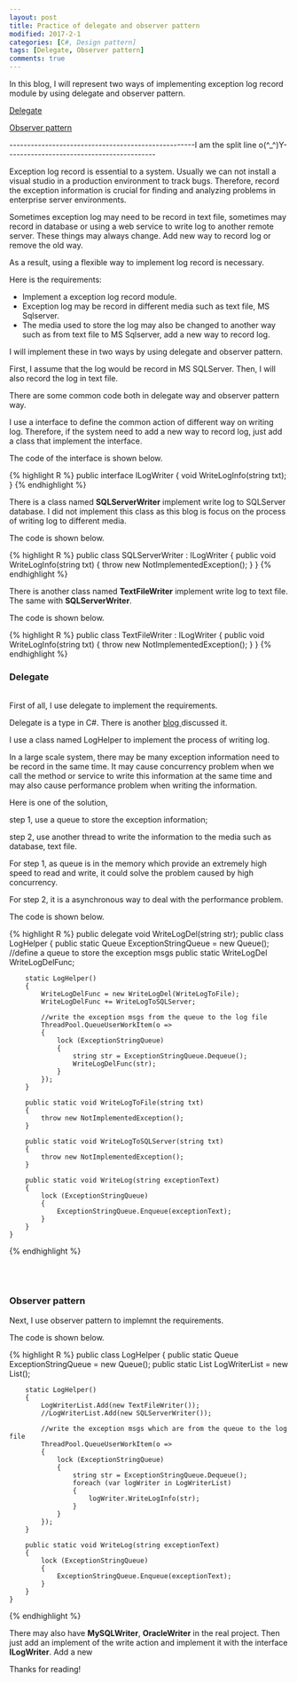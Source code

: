 ```yaml
---
layout: post
title: Practice of delegate and observer pattern
modified: 2017-2-1
categories: [C#, Design pattern]
tags: [Delegate, Observer pattern] 
comments: true
---
```

In this blog, I will represent two ways of implementing exception log record module by using delegate and observer pattern.

<!-- more -->

<a href="#delegate">Delegate </a>

<a href="#observer">Observer pattern </a>

----------------------------------------------------I am the split line o(^_^)Y------------------------------------------

Exception log record is essential to a system. Usually we can not install a visual studio in a production environment to track bugs. Therefore, record the exception information is crucial for finding and analyzing problems in enterprise server environments.

Sometimes exception log may need to be record in text file, sometimes may record in database or using a web service to write log to another remote server. These things may always change. Add new way to record log or remove the old way.

As a result, using a flexible way to implement log record is necessary.

Here is the requirements:
<ul>
<li>
	Implement a exception log record module.
</li>
<li>
	Exception log may be record in different media such as text file, MS Sqlserver. 
</li>
<li>
	The media used to store the log may also be changed to another way such as from text file to MS Sqlserver, add a new way to record log.
</li>
</ul>

I will implement these in two ways by using delegate and observer pattern.

First, I assume that the log would be record in MS SQLServer. Then, I will also record the log in text file.

There are some common code both in delegate way and observer pattern way.

I use a interface to define the common action of different way on writing
 log. Therefore, if the system need to add a new way to record log, just add a class that implement the interface.

The code of the interface is shown below.

{% highlight R %}
public interface ILogWriter
{
    void WriteLogInfo(string txt);
}
{% endhighlight %}

There is a class named <strong>SQLServerWriter</strong> implement write log to SQLServer database. I did not implement this class as this blog is focus on the process of writing log to different media.

The code is shown below.

{% highlight R %}
public class SQLServerWriter : ILogWriter
{
    public void WriteLogInfo(string txt)
    {
        throw new NotImplementedException();
    }
}
{% endhighlight %}


There is another class named <strong>TextFileWriter</strong> implement write log to text file. The same with <strong>SQLServerWriter</strong>.

The code is shown below.

{% highlight R %}
public class TextFileWriter : ILogWriter
{
    public void WriteLogInfo(string txt)
    {
        throw new NotImplementedException();
    }
}
{% endhighlight %}



### <a name="delegate"> Delegate</a>
<br>
First of all, I use delegate to implement the requirements.

Delegate is a type in C#. There is another <a href="">blog </a>discussed it.

I use a class named LogHelper to implement the process of writing log.

In a large scale system, there may be many exception information need to be record in the same time. It may cause concurrency problem when we call the method or service to write this information at the same time and may also cause performance problem when writing the information.

Here is one of the solution, 

step 1, use a queue to store the exception information;

step 2, use another thread to write the information to the media such as database, text file.

For step 1, as queue is in the memory which provide an extremely high speed to read and write, it could solve the problem caused by high concurrency. 

For step 2, it is a asynchronous way to deal with the performance problem.


The code is shown below.


{% highlight R %}
	public delegate void WriteLogDel(string str); 
    public class LogHelper
    {
        public static Queue<string> ExceptionStringQueue = new Queue<string>(); //define a queue to store the exception msgs
        public static WriteLogDel WriteLogDelFunc;

        static LogHelper()
        {
            WriteLogDelFunc = new WriteLogDel(WriteLogToFile);
            WriteLogDelFunc += WriteLogToSQLServer;

            //write the exception msgs from the queue to the log file
            ThreadPool.QueueUserWorkItem(o =>
            {
                lock (ExceptionStringQueue)
                {
                    string str = ExceptionStringQueue.Dequeue();
                    WriteLogDelFunc(str);
                }
            });
        }

        public static void WriteLogToFile(string txt)
        {
            throw new NotImplementedException();
        }

        public static void WriteLogToSQLServer(string txt)
        {
            throw new NotImplementedException();
        }

        public static void WriteLog(string exceptionText)
        {
            lock (ExceptionStringQueue)
            {
                ExceptionStringQueue.Enqueue(exceptionText);
            }
        }
    }
{% endhighlight %}



<br>
<br>

### <a name="observer"> Observer pattern</a>

Next, I use observer pattern to implemnt the requirements.

The code is shown below.

{% highlight R %}
	public class LogHelper
    {
        public static Queue<string> ExceptionStringQueue = new Queue<string>();
        public static List<ILogWriter> LogWriterList = new List<ILogWriter>();

        static LogHelper()
        {
            LogWriterList.Add(new TextFileWriter());
            //LogWriterList.Add(new SQLServerWriter());

            //write the exception msgs which are from the queue to the log file
            ThreadPool.QueueUserWorkItem(o =>
            {
                lock (ExceptionStringQueue)
                {
                    string str = ExceptionStringQueue.Dequeue();
                    foreach (var logWriter in LogWriterList)
                    {
                        logWriter.WriteLogInfo(str);
                    }
                }
            });
        }

        public static void WriteLog(string exceptionText)
        {
            lock (ExceptionStringQueue)
            {
                ExceptionStringQueue.Enqueue(exceptionText);
            }
        }
    }
{% endhighlight %}

There may also have <strong>MySQLWriter</strong>, <strong>OracleWriter</strong> in the real project. Then just add an implement of the write action and implement it with the interface <strong>ILogWriter</strong>. Add a new 

Thanks for reading!
